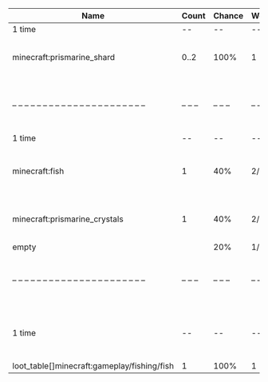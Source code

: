| Name                                        | Count | Chance | Weight | Comment                                                                                  |
| ------------------------------------------- | ----- | ------ | ------ | ---------------------------------------------------------------------------------------- |
| 1 time                                      |    -- |     -- |     -- |                                                                                          |
| minecraft:prismarine_shard                  |  0..2 |   100% |      1 | add drop: 0..1 * level {enchantment: looting}                                            |
| – – – – – – – – – – – – – – – – – – – – – – | – – – | – – –  | – – –  | – – – – – – – – – – – – – – – – – – – – – – – – – – – – – – – – – – – – – – – – – – – –  |
| 1 time                                      |    -- |     -- |     -- |                                                                                          |
| minecraft:fish                              |     1 |    40% |    2/5 | add drop: 0..1 * level {enchantment: looting}, furnace smelt                             |
| minecraft:prismarine_crystals               |     1 |    40% |    2/5 | add drop: 0..1 * level {enchantment: looting}                                            |
| empty                                       |       |    20% |    1/5 |                                                                                          |
| – – – – – – – – – – – – – – – – – – – – – – | – – – | – – –  | – – –  | – – – – – – – – – – – – – – – – – – – – – – – – – – – – – – – – – – – – – – – – – – – –  |
| 1 time                                      |    -- |     -- |     -- | killed by player, random chance: 0.025%|{enchantment: looting}: 0.035% + 0.01%*(level-1) |
| loot_table[]minecraft:gameplay/fishing/fish |     1 |   100% |      1 |                                                                                          |